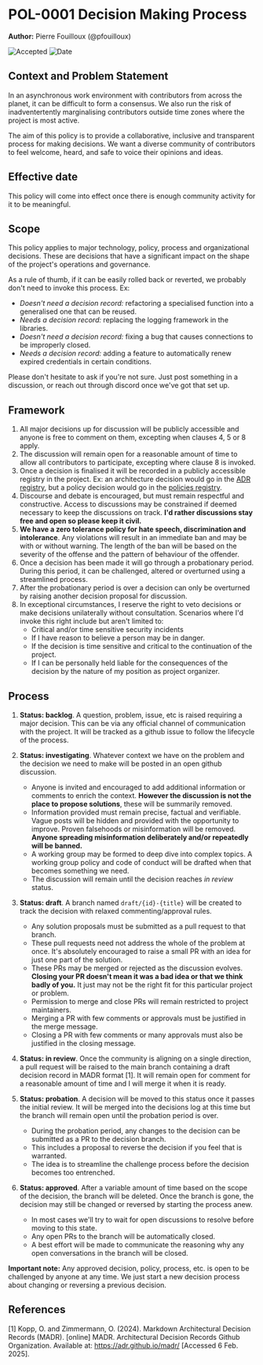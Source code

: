 # POL-0001 Decision Making Process

**Author:** Pierre Fouilloux (@pfouilloux)

![Accepted](https://img.shields.io/badge/status-accepted-green)
![Date](https://img.shields.io/badge/Date-07_Feb_2025-lightblue)

## Context and Problem Statement

In an asynchronous work environment with contributors from across the planet, it can be difficult to form a consensus.
We also run the risk of inadventertently marginalising contributors outside time zones where the project is most active.

The aim of this policy is to provide a collaborative, inclusive and transparent process for making decisions.
We want a diverse community of contributors to feel welcome, heard, and safe to voice their opinions and ideas.

## Effective date

This policy will come into effect once there is enough community activity for it to be meaningful.

## Scope

This policy applies to major technology, policy, process and organizational decisions.
These are decisions that have a significant impact on the shape of the project's operations and governance.

As a rule of thumb, if it can be easily rolled back or reverted, we probably don't need to invoke this process.
Ex:

- *Doesn't need a decision record:* refactoring a specialised function into a generalised one that can be reused.
- *Needs a decision record:* replacing the logging framework in the libraries.
- *Doesn't need a decision record:* fixing a bug that causes connections to be improperly closed.
- *Needs a decision record:* adding a feature to automatically renew expired credentials in certain conditions.

Please don't hesitate to ask if you're not sure.
Just post something in a discussion, or reach out through discord once we've got that set up.

## Framework

1. All major decisions up for discussion will be publicly accessible and anyone is free to comment on them, excepting when clauses 4, 5 or 8 apply.
2. The discussion will remain open for a reasonable amount of time to allow all contributors to participate, excepting where clause 8 is invoked.
3. Once a decision is finalised it will be recorded in a publicly accessible registry in the project.
Ex: an architecture decision would go in the [ADR registry](../decisions), but a policy decision would go in the [policies registry](../policies).
4. Discourse and debate is encouraged, but must remain respectful and constructive.
Access to discussions may be constrained if deemed necessary to keep the discussions on track.
**I'd rather discussions stay free and open so please keep it civil.**
5. **We have a zero tolerance policy for hate speech, discrimination and intolerance**.
Any violations will result in an immediate ban and may be with or without warning.
The length of the ban will be based on the severity of the offense and the pattern of behaviour of the offender.
6. Once a decision has been made it will go through a probationary period.
During this period, it can be challenged, altered or overturned using a streamlined process.
7. After the probationary period is over a decision can only be overturned by raising another decision proposal for discussion.
8. In exceptional circumstances, I reserve the right to veto decisions or make decisions unilaterally without consultation.
Scenarios where I'd invoke this right include but aren't limited to:
    - Critical and/or time sensitive security incidents
    - If I have reason to believe a person may be in danger.
    - If the decision is time sensitive and critical to the continuation of the project.
    - If I can be personally held liable for the consequences of the decision by the nature of my position as project organizer.

## Process

1. **Status: backlog**.
A question, problem, issue, etc is raised requiring a major decision.
This can be via any official channel of communication with the project.
It will be tracked as a github issue to follow the lifecycle of the process.
2. **Status: investigating**.
Whatever context we have on the problem and the decision we need to make will be posted in an open github discussion.
    - Anyone is invited and encouraged to add additional information or comments to enrich the context.
    **However the discussion is not the place to propose solutions**, these will be summarily removed.
    - Information provided must remain precise, factual and verifiable.
    Vague posts will be hidden and provided with the opportunity to improve.
    Proven falsehoods or misinformation will be removed.
    **Anyone spreading misinformation deliberately and/or repeatedly will be banned.**
    - A working group may be formed to deep dive into complex topics.
    A working group policy and code of conduct will be drafted when that becomes something we need.
    - The discussion will remain until the decision reaches *in review* status.
3. **Status: draft**.
A branch named `draft/{id}-{title}` will be created to track the decision with relaxed commenting/approval rules.
    - Any solution proposals must be submitted as a pull request to that branch.
    - These pull requests need not address the whole of the problem at once.
    It's absolutely encouraged to raise a small PR with an idea for just one part of the solution.
    - These PRs may be merged or rejected as the discussion evolves.
    **Closing your PR doesn't mean it was a bad idea or that we think badly of you.**
    It just may not be the right fit for this particular project or problem.
    - Permission to merge and close PRs will remain restricted to project maintainers.
    - Merging a PR with few comments or approvals must be justified in the merge message.
    - Closing a PR with few comments or many approvals must also be justified in the closing message.

4. **Status: in review**.
Once the community is aligning on a single direction, a pull request will be raised to the main branch containing a draft decision record in MADR format [1].
It will remain open for comment for a reasonable amount of time and I will merge it when it is ready.
5. **Status: probation**.
A decision will be moved to this status once it passes the initial review.
It will be merged into the decisions log at this time but the branch will remain open until the probation period is over.
    - During the probation period, any changes to the decision can be submitted as a PR to the decision branch.
    - This includes a proposal to reverse the decision if you feel that is warranted.
    - The idea is to streamline the challenge process before the decision becomes too entrenched.
6. **Status: approved**.
After a variable amount of time based on the scope of the decision, the branch will be deleted.
Once the branch is gone, the decision may still be changed or reversed by starting the process anew.
    - In most cases we'll try to wait for open discussions to resolve before moving to this state.
    - Any open PRs to the branch will be automatically closed.
    - A best effort will be made to communicate the reasoning why any open conversations in the branch will be closed.

**Important note:** Any approved decision, policy, process, etc. is open to be challenged by anyone at any time.
We just start a new decision process about changing or reversing a previous decision.

## References

[1] Kopp, O. and Zimmermann, O. (2024). Markdown Architectural Decision Records (MADR). [online] MADR.
Architectural Decision Records Github Organization. Available at: <https://adr.github.io/madr/> [Accessed 6 Feb. 2025].
